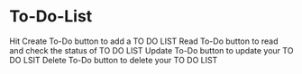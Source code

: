 # To-Do-List
Hit
Create To-Do button to add a TO DO LIST
Read To-Do button to read and check the status of TO DO LIST
Update To-Do button to update your TO DO LSIT
Delete To-Do button to delete your TO DO LIST
